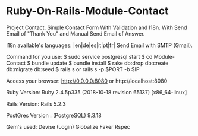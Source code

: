# Ruby-On-Rails-Module-Contact

Project Contact.
Simple Contact Form With Validation and I18n.
With Send Email of "Thank You" and Manual Send Email of Answer.

I18n available's languages: |en|de|es|it|pt|fr|
Send Email with SMTP (Gmail).

Command for you use:
$ sudo service postgresql start 
$ cd Module-Contact
$ bundle update
$ bundle install
$ rake db:drop db:create db:migrate db:seed
$ rails s or rails s -p $PORT -b $IP

Access your browser: http://0.0.0.0:8080 or http://localhost:8080

Ruby Version:
Ruby 2.4.5p335 (2018-10-18 revision 65137) [x86_64-linux]

Rails Version:
Rails 5.2.3

PostGres Version :
(PostgreSQL) 9.3.18

Gem's used:
Devise (Login)
Globalize
Faker
Rspec
